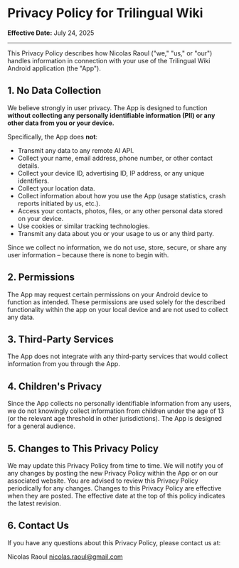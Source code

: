 # Privacy Policy for Trilingual Wiki

**Effective Date:** July 24, 2025

---

This Privacy Policy describes how Nicolas Raoul ("we," "us," or "our") handles information in connection with your use of the Trilingual Wiki Android application (the "App").

## 1. No Data Collection

We believe strongly in user privacy. The App is designed to function **without collecting any personally identifiable information (PII) or any other data from you or your device.**

Specifically, the App does **not**:

* Transmit any data to any remote AI API.
* Collect your name, email address, phone number, or other contact details.
* Collect your device ID, advertising ID, IP address, or any unique identifiers.
* Collect your location data.
* Collect information about how you use the App (usage statistics, crash reports initiated by us, etc.).
* Access your contacts, photos, files, or any other personal data stored on your device.
* Use cookies or similar tracking technologies.
* Transmit any data about you or your usage to us or any third party.

Since we collect no information, we do not use, store, secure, or share any user information – because there is none to begin with.

## 2. Permissions

The App may request certain permissions on your Android device to function as intended. These permissions are used solely for the described functionality within the app on your local device and are not used to collect any data.

## 3. Third-Party Services

The App does not integrate with any third-party services that would collect information from you through the App.

## 4. Children's Privacy

Since the App collects no personally identifiable information from any users, we do not knowingly collect information from children under the age of 13 (or the relevant age threshold in other jurisdictions). The App is designed for a general audience.

## 5. Changes to This Privacy Policy

We may update this Privacy Policy from time to time. We will notify you of any changes by posting the new Privacy Policy within the App or on our associated website. You are advised to review this Privacy Policy periodically for any changes. Changes to this Privacy Policy are effective when they are posted. The effective date at the top of this policy indicates the latest revision.

## 6. Contact Us

If you have any questions about this Privacy Policy, please contact us at:

Nicolas Raoul
nicolas.raoul@gmail.com
